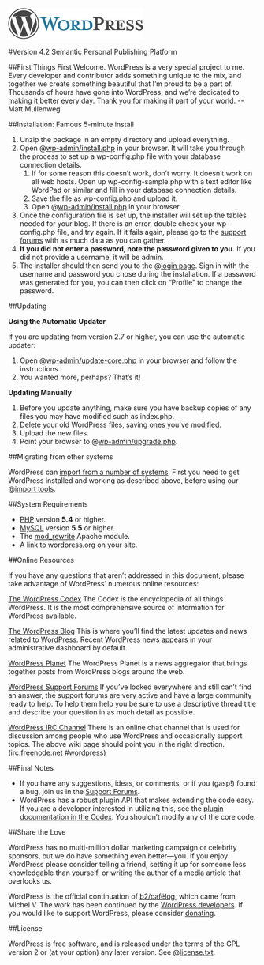 ![Wordpress](wp-admin/images/wordpress-logo.png)

#Version 4.2
Semantic Personal Publishing Platform

##First Things First
Welcome. WordPress is a very special project to me. Every developer and contributor adds something unique to the mix, and together we create something beautiful that I’m proud to be a part of. Thousands of hours have gone into WordPress, and we’re dedicated to making it better every day. Thank you for making it part of your world.
--Matt Mullenweg

##Installation: Famous 5-minute install
1. Unzip the package in an empty directory and upload everything.
2. Open @[wp-admin/install.php](wp-admin/install.php) in your browser. It will take you through the process to set up a wp-config.php file with your database connection details.
	1. If for some reason this doesn’t work, don’t worry. It doesn’t work on all web hosts. Open up wp-config-sample.php with a text editor like WordPad or similar and fill in your database connection details.
	2. Save the file as wp-config.php and upload it.
	3. Open @[wp-admin/install.php](wp-admin/install.php) in your browser.
3. Once the configuration file is set up, the installer will set up the tables needed for your blog. If there is an error, double check your wp-config.php file, and try again. If it fails again, please go to the [support forums](https://wordpress.org/support/) with as much data as you can gather.
4. **If you did not enter a password, note the password given to you.** If you did not provide a username, it will be admin.
5. The installer should then send you to the @[login page](wp-login.php). Sign in with the username and password you chose during the installation. If a password was generated for you, you can then click on “Profile” to change the password.

##Updating

**Using the Automatic Updater**

If you are updating from version 2.7 or higher, you can use the automatic updater:

1. Open @[wp-admin/update-core.php](wp-admin/update-core.php) in your browser and follow the instructions.
2. You wanted more, perhaps? That’s it!

**Updating Manually**

1. Before you update anything, make sure you have backup copies of any files you may have modified such as index.php.
2. Delete your old WordPress files, saving ones you’ve modified.
3. Upload the new files.
4. Point your browser to @[wp-admin/upgrade.php](wp-admin/upgrade.php).

##Migrating from other systems

WordPress can [import from a number of systems](https://codex.wordpress.org/Importing_Content). First you need to get WordPress installed and working as described above, before using our @[import tools](wp-admin/import.php).

##System Requirements

- [PHP](http://php.net/) version **5.4** or higher.
- [MySQL](http://www.mysql.com/) version **5.5** or higher.
- The [mod_rewrite](http://httpd.apache.org/docs/2.2/mod/mod_rewrite.html) Apache module.
- A link to [wordpress.org](https://wordpress.org/) on your site.

##Online Resources

If you have any questions that aren’t addressed in this document, please take advantage of WordPress’ numerous online resources:

[The WordPress Codex](https://codex.wordpress.org/)
The Codex is the encyclopedia of all things WordPress. It is the most comprehensive source of information for WordPress available.

[The WordPress Blog](https://wordpress.org/news/)
This is where you’ll find the latest updates and news related to WordPress. Recent WordPress news appears in your administrative dashboard by default.

[WordPress Planet](https://planet.wordpress.org/)
The WordPress Planet is a news aggregator that brings together posts from WordPress blogs around the web.

[WordPress Support Forums](https://wordpress.org/support/)
If you’ve looked everywhere and still can’t find an answer, the support forums are very active and have a large community ready to help. To help them help you be sure to use a descriptive thread title and describe your question in as much detail as possible.

[WordPress IRC Channel](https://codex.wordpress.org/IRC)
There is an online chat channel that is used for discussion among people who use WordPress and occasionally support topics. The above wiki page should point you in the right direction. ([irc.freenode.net #wordpress](irc://irc.freenode.net/wordpress))

##Final Notes

- If you have any suggestions, ideas, or comments, or if you (gasp!) found a bug, join us in the [Support Forums](https://wordpress.org/support/).
- WordPress has a robust plugin API that makes extending the code easy. If you are a developer interested in utilizing this, see the [plugin documentation in the Codex](https://codex.wordpress.org/Plugin_API). You shouldn’t modify any of the core code.

##Share the Love

WordPress has no multi-million dollar marketing campaign or celebrity sponsors, but we do have something even better—you. If you enjoy WordPress please consider telling a friend, setting it up for someone less knowledgable than yourself, or writing the author of a media article that overlooks us.

WordPress is the official continuation of [b2/cafélog](http://cafelog.com/), which came from Michel V. The work has been continued by the [WordPress developers](https://wordpress.org/about/). If you would like to support WordPress, please consider [donating](https://wordpress.org/donate/).

##License

WordPress is free software, and is released under the terms of the GPL version 2 or (at your option) any later version. See @[license.txt](license.txt).
